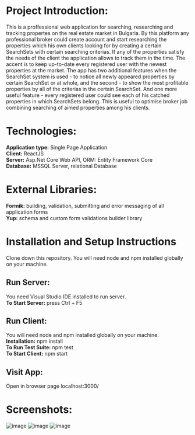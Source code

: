 
# Project Introduction: 
This is a proffessional web application for searching, researching and tracking propertes on the real estate market in Bulgaria. By this platform any professional broker could create account and start researching the properties which his own clients looking for by creating a certain SearchSets with certain searching criterias. If any of the properties satisfy the needs of the client the application allows to track them in the time. The accent is to keep up-to-date every registered user with the newest properties at the market. The app has two additional features when the SearchSet system is used - to notice all newly appeared properties by certain SearchSet or at whole, and the second - to show the most profitable properties by all of the criterias in the certain SearchSet. And one more useful feature - every registered user could see each of his catched properties in which SearchSets belong. This is useful to optimise broker job combining searching of aimed properties among his clients.
 
 # Technologies:
 **Application type:** Single Page Application  
 **Client:** ReactJS  
 **Server:** Asp.Net Core Web API, ORM: Entity Framework Core  
 **Database:** MSSQL Server, relational Database  
 
 # External Libraries:
 **Formik:** building, validation, submitting and error messaging of all application forms  
 **Yup:** schema and custom form validations builder library

# Installation and Setup Instructions
Clone down this repository. You will need node and npm installed globally on your machine.

## Run Server:
You need Visual Studio IDE installed to run server.  
**To Start Server:** press Ctrl + F5 

## Run Client:
You will need node and npm installed globally on your machine.  
**Installation:** npm install  
**To Run Test Suite:** npm test  
**To Start Client:** npm start  

## Visit App: 
Open in browser page localhost:3000/

# Screenshots:
![image](https://user-images.githubusercontent.com/54711535/114167316-7596cc00-9937-11eb-9a4b-5314796936ed.png)
![image](https://user-images.githubusercontent.com/54711535/114167323-79c2e980-9937-11eb-849b-1a0cbbb2e66a.png)
![image](https://user-images.githubusercontent.com/54711535/114167347-7f203400-9937-11eb-95c3-7ee09c7479f7.png)

